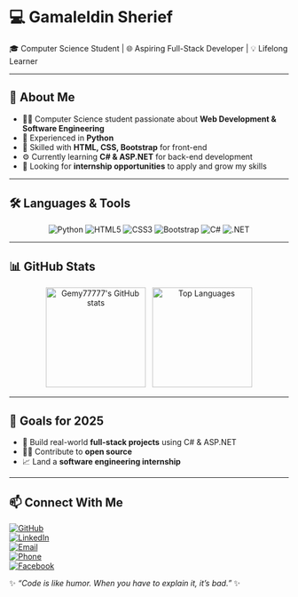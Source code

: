 # 💻 Gamaleldin Sherief  

🎓 Computer Science Student | 🌐 Aspiring Full-Stack Developer | 💡 Lifelong Learner  

---

## 🚀 About Me  
- 👨‍🎓 Computer Science student passionate about **Web Development & Software Engineering**  
- 🐍 Experienced in **Python**  
- 🎨 Skilled with **HTML, CSS, Bootstrap** for front-end  
- ⚙️ Currently learning **C# & ASP.NET** for back-end development  
- 🌟 Looking for **internship opportunities** to apply and grow my skills  

---

## 🛠️ Languages & Tools  

<div align="center">

![Python](https://img.shields.io/badge/Python-3776AB?style=for-the-badge&logo=python&logoColor=white)
![HTML5](https://img.shields.io/badge/HTML5-E34F26?style=for-the-badge&logo=html5&logoColor=white)
![CSS3](https://img.shields.io/badge/CSS3-1572B6?style=for-the-badge&logo=css3&logoColor=white)
![Bootstrap](https://img.shields.io/badge/Bootstrap-7952B3?style=for-the-badge&logo=bootstrap&logoColor=white)
![C#](https://img.shields.io/badge/C%23-239120?style=for-the-badge&logo=c-sharp&logoColor=white)
![.NET](https://img.shields.io/badge/.NET-512BD4?style=for-the-badge&logo=dotnet&logoColor=white)

</div>

---

## 📊 GitHub Stats  

<p align="center">
  <img
    src="https://github-readme-stats.vercel.app/api?username=Gemy77777&show_icons=true&theme=tokyonight&hide_border=true"
    alt="Gemy77777's GitHub stats"
    height="180"
  />
  &nbsp;
  <img
    src="https://github-readme-stats.vercel.app/api/top-langs/?username=Gemy77777&layout=compact&theme=tokyonight&hide_border=true"
    alt="Top Languages"
    height="180"
  />
</p>

---


## 🌟 Goals for 2025  
- 🚀 Build real-world **full-stack projects** using C# & ASP.NET  
- 🧑‍💻 Contribute to **open source**  
- 📈 Land a **software engineering internship**  

---

## 📫 Connect With Me  

[![GitHub](https://img.shields.io/badge/GitHub-181717?style=for-the-badge&logo=github&logoColor=white)](https://github.com/Gemy77777)  
[![LinkedIn](https://img.shields.io/badge/LinkedIn-0A66C2?style=for-the-badge&logo=linkedin&logoColor=white)](https://linkedin.com)  
[![Email](https://img.shields.io/badge/Email-gemysherief%40gmail.com-D14836?style=for-the-badge&logo=gmail&logoColor=white)](mailto:gemysherief@gmail.com)  
[![Phone](https://img.shields.io/badge/Phone-01061592794-25D366?style=for-the-badge&logo=whatsapp&logoColor=white)](tel:+201061592794)  
[![Facebook](https://img.shields.io/badge/Facebook-1877F2?style=for-the-badge&logo=facebook&logoColor=white)](https://www.facebook.com/share/17J9VmkRCN/)  

✨ *“Code is like humor. When you have to explain it, it’s bad.”* ✨
